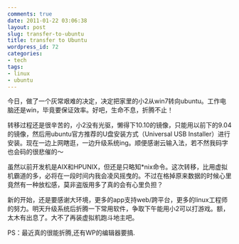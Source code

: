 ```yaml
---
comments: true
date: 2011-01-22 03:06:38
layout: post
slug: transfer-to-ubuntu
title: transfer to Ubuntu
wordpress_id: 72
categories:
- tech
tags:
- linux
- ubuntu
---
```


今日，做了一个灰常艰难的决定，决定把家里的小2从win7转向ubuntu。工作电脑还是win，毕竟要保证效率。好吧，生命不息，折腾不止！




转移过程还是很辛苦的，小2没有光驱，懒得下10.10的镜像，只能用以前下的9.04的镜像，然后用ubuntu官方推荐的U盘安装方式（Universal USB Installer）进行安装。﻿现在一边上网瞎逛，一边升级系统ing。顺便感谢云输入法，若不然我码字也会码的很悲催的～




虽然以前开发机是AIX和HPUNIX，但还是只略知*nix命令。这次转移，比用虚拟机霸道的多，必将在一段时间内我会凌风摇曳的。不过在格掉原来数据的时候心里竟然有一种放松感，莫非盗版用多了真的会有心里负担？




新的开始，还是要感谢大环境，更多的app支持web/跨平台，更多的linux工程师的努力。明天升级系统后折腾一下常用软件，争取下午能用小2可以打游戏。额，太木有出息了。大不了再装虚拟机跑斗地主吧。




PS：最近真的很能折腾,还有WP的编辑器要搞.  


